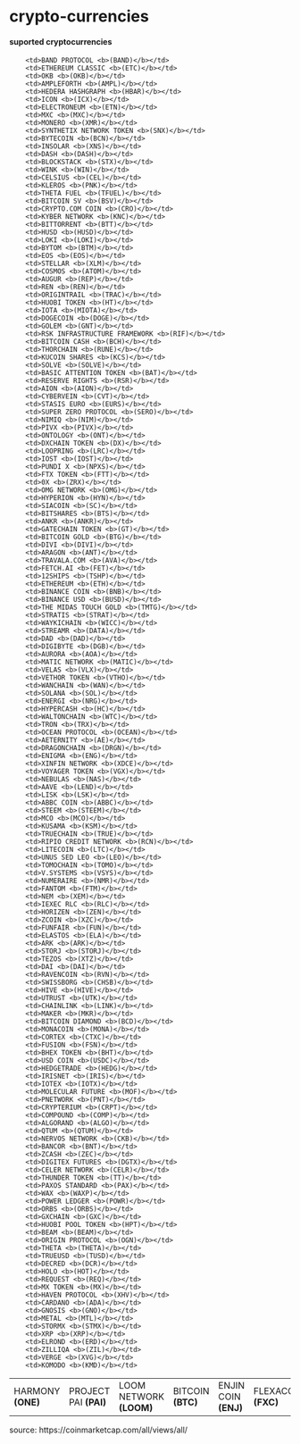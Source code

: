 # crypto-currencies

#### suported cryptocurrencies
<table>
        <td>HARMONY <b>(ONE)</b></td>
        <td>PROJECT PAI <b>(PAI)</b></td>
        <td>LOOM NETWORK <b>(LOOM)</b></td>
        <td>BITCOIN <b>(BTC)</b></td>
        <td>ENJIN COIN <b>(ENJ)</b></td>
        <td>FLEXACOIN <b>(FXC)</b></td>
        <td>KAVA.IO <b>(KAVA)</b></td>
        <td>CHILIZ <b>(CHZ)</b></td>
        <td>WAZIRX <b>(WRX)</b></td>
        <td>ADEX <b>(ADX)</b></td>
        <td>SWIPE <b>(SXP)</b></td>
        <td>QUANT <b>(QNT)</b></td>
        <td>DECENTRALAND <b>(MANA)</b></td>
        <td>SEELE-N <b>(SEELE)</b></td>
        <td>REDDCOIN <b>(RDD)</b></td>
        <td>MAIDSAFECOIN <b>(MAID)</b></td>
        <td>WIREX TOKEN <b>(WXT)</b></td>
        <td>NEO <b>(NEO)</b></td>
        <td>NEXO <b>(NEXO)</b></td>
        <td>ZB TOKEN <b>(ZB)</b></td>
        <td>UNIBRIGHT <b>(UBT)</b></td>
        <td>AELF <b>(ELF)</b></td>
        <td>ARDOR <b>(ARDR)</b></td>
        <td>PAX GOLD <b>(PAXG)</b></td>
        <td>NULS <b>(NULS)</b></td>
        <td>TETHER <b>(USDT)</b></td>
        <td>VECHAIN <b>(VET)</b></td>
        <td>WAVES <b>(WAVES)</b></td>
        <td>NANO <b>(NANO)</b></td>
        <td>SYSCOIN <b>(SYS)</b></td>
        <td>TERRA <b>(LUNA)</b></td>
        <td>STATUS <b>(SNT)</b></td>

        <td>BAND PROTOCOL <b>(BAND)</b></td>
        <td>ETHEREUM CLASSIC <b>(ETC)</b></td>
        <td>OKB <b>(OKB)</b></td>
        <td>AMPLEFORTH <b>(AMPL)</b></td>
        <td>HEDERA HASHGRAPH <b>(HBAR)</b></td>
        <td>ICON <b>(ICX)</b></td>
        <td>ELECTRONEUM <b>(ETN)</b></td>
        <td>MXC <b>(MXC)</b></td>
        <td>MONERO <b>(XMR)</b></td>
        <td>SYNTHETIX NETWORK TOKEN <b>(SNX)</b></td>
        <td>BYTECOIN <b>(BCN)</b></td>
        <td>INSOLAR <b>(XNS)</b></td>
        <td>DASH <b>(DASH)</b></td>
        <td>BLOCKSTACK <b>(STX)</b></td>
        <td>WINK <b>(WIN)</b></td>
        <td>CELSIUS <b>(CEL)</b></td>
        <td>KLEROS <b>(PNK)</b></td>
        <td>THETA FUEL <b>(TFUEL)</b></td>
        <td>BITCOIN SV <b>(BSV)</b></td>
        <td>CRYPTO.COM COIN <b>(CRO)</b></td>
        <td>KYBER NETWORK <b>(KNC)</b></td>
        <td>BITTORRENT <b>(BTT)</b></td>
        <td>HUSD <b>(HUSD)</b></td>
        <td>LOKI <b>(LOKI)</b></td>
        <td>BYTOM <b>(BTM)</b></td>
        <td>EOS <b>(EOS)</b></td>
        <td>STELLAR <b>(XLM)</b></td>
        <td>COSMOS <b>(ATOM)</b></td>
        <td>AUGUR <b>(REP)</b></td>
        <td>REN <b>(REN)</b></td>
        <td>ORIGINTRAIL <b>(TRAC)</b></td>
        <td>HUOBI TOKEN <b>(HT)</b></td>
        <td>IOTA <b>(MIOTA)</b></td>
        <td>DOGECOIN <b>(DOGE)</b></td>
        <td>GOLEM <b>(GNT)</b></td>
        <td>RSK INFRASTRUCTURE FRAMEWORK <b>(RIF)</b></td>
        <td>BITCOIN CASH <b>(BCH)</b></td>
        <td>THORCHAIN <b>(RUNE)</b></td>
        <td>KUCOIN SHARES <b>(KCS)</b></td>
        <td>SOLVE <b>(SOLVE)</b></td>
        <td>BASIC ATTENTION TOKEN <b>(BAT)</b></td>
        <td>RESERVE RIGHTS <b>(RSR)</b></td>
        <td>AION <b>(AION)</b></td>
        <td>CYBERVEIN <b>(CVT)</b></td>
        <td>STASIS EURO <b>(EURS)</b></td>
        <td>SUPER ZERO PROTOCOL <b>(SERO)</b></td>
        <td>NIMIQ <b>(NIM)</b></td>
        <td>PIVX <b>(PIVX)</b></td>
        <td>ONTOLOGY <b>(ONT)</b></td>
        <td>DXCHAIN TOKEN <b>(DX)</b></td>
        <td>LOOPRING <b>(LRC)</b></td>
        <td>IOST <b>(IOST)</b></td>
        <td>PUNDI X <b>(NPXS)</b></td>
        <td>FTX TOKEN <b>(FTT)</b></td>
        <td>0X <b>(ZRX)</b></td>
        <td>OMG NETWORK <b>(OMG)</b></td>
        <td>HYPERION <b>(HYN)</b></td>
        <td>SIACOIN <b>(SC)</b></td>
        <td>BITSHARES <b>(BTS)</b></td>
        <td>ANKR <b>(ANKR)</b></td>
        <td>GATECHAIN TOKEN <b>(GT)</b></td>
        <td>BITCOIN GOLD <b>(BTG)</b></td>
        <td>DIVI <b>(DIVI)</b></td>
        <td>ARAGON <b>(ANT)</b></td>
        <td>TRAVALA.COM <b>(AVA)</b></td>
        <td>FETCH.AI <b>(FET)</b></td>
        <td>12SHIPS <b>(TSHP)</b></td>
        <td>ETHEREUM <b>(ETH)</b></td>
        <td>BINANCE COIN <b>(BNB)</b></td>
        <td>BINANCE USD <b>(BUSD)</b></td>
        <td>THE MIDAS TOUCH GOLD <b>(TMTG)</b></td>
        <td>STRATIS <b>(STRAT)</b></td>
        <td>WAYKICHAIN <b>(WICC)</b></td>
        <td>STREAMR <b>(DATA)</b></td>
        <td>DAD <b>(DAD)</b></td>
        <td>DIGIBYTE <b>(DGB)</b></td>
        <td>AURORA <b>(AOA)</b></td>
        <td>MATIC NETWORK <b>(MATIC)</b></td>
        <td>VELAS <b>(VLX)</b></td>
        <td>VETHOR TOKEN <b>(VTHO)</b></td>
        <td>WANCHAIN <b>(WAN)</b></td>
        <td>SOLANA <b>(SOL)</b></td>
        <td>ENERGI <b>(NRG)</b></td>
        <td>HYPERCASH <b>(HC)</b></td>
        <td>WALTONCHAIN <b>(WTC)</b></td>
        <td>TRON <b>(TRX)</b></td>
        <td>OCEAN PROTOCOL <b>(OCEAN)</b></td>
        <td>AETERNITY <b>(AE)</b></td>
        <td>DRAGONCHAIN <b>(DRGN)</b></td>
        <td>ENIGMA <b>(ENG)</b></td>
        <td>XINFIN NETWORK <b>(XDCE)</b></td>
        <td>VOYAGER TOKEN <b>(VGX)</b></td>
        <td>NEBULAS <b>(NAS)</b></td>
        <td>AAVE <b>(LEND)</b></td>
        <td>LISK <b>(LSK)</b></td>
        <td>ABBC COIN <b>(ABBC)</b></td>
        <td>STEEM <b>(STEEM)</b></td>
        <td>MCO <b>(MCO)</b></td>
        <td>KUSAMA <b>(KSM)</b></td>
        <td>TRUECHAIN <b>(TRUE)</b></td>
        <td>RIPIO CREDIT NETWORK <b>(RCN)</b></td>
        <td>LITECOIN <b>(LTC)</b></td>
        <td>UNUS SED LEO <b>(LEO)</b></td>
        <td>TOMOCHAIN <b>(TOMO)</b></td>
        <td>V.SYSTEMS <b>(VSYS)</b></td>
        <td>NUMERAIRE <b>(NMR)</b></td>
        <td>FANTOM <b>(FTM)</b></td>
        <td>NEM <b>(XEM)</b></td>
        <td>IEXEC RLC <b>(RLC)</b></td>
        <td>HORIZEN <b>(ZEN)</b></td>
        <td>ZCOIN <b>(XZC)</b></td>
        <td>FUNFAIR <b>(FUN)</b></td>
        <td>ELASTOS <b>(ELA)</b></td>
        <td>ARK <b>(ARK)</b></td>
        <td>STORJ <b>(STORJ)</b></td>
        <td>TEZOS <b>(XTZ)</b></td>
        <td>DAI <b>(DAI)</b></td>
        <td>RAVENCOIN <b>(RVN)</b></td>
        <td>SWISSBORG <b>(CHSB)</b></td>
        <td>HIVE <b>(HIVE)</b></td>
        <td>UTRUST <b>(UTK)</b></td>
        <td>CHAINLINK <b>(LINK)</b></td>
        <td>MAKER <b>(MKR)</b></td>
        <td>BITCOIN DIAMOND <b>(BCD)</b></td>
        <td>MONACOIN <b>(MONA)</b></td>
        <td>CORTEX <b>(CTXC)</b></td>
        <td>FUSION <b>(FSN)</b></td>
        <td>BHEX TOKEN <b>(BHT)</b></td>
        <td>USD COIN <b>(USDC)</b></td>
        <td>HEDGETRADE <b>(HEDG)</b></td>
        <td>IRISNET <b>(IRIS)</b></td>
        <td>IOTEX <b>(IOTX)</b></td>
        <td>MOLECULAR FUTURE <b>(MOF)</b></td>
        <td>PNETWORK <b>(PNT)</b></td>
        <td>CRYPTERIUM <b>(CRPT)</b></td>
        <td>COMPOUND <b>(COMP)</b></td>
        <td>ALGORAND <b>(ALGO)</b></td>
        <td>QTUM <b>(QTUM)</b></td>
        <td>NERVOS NETWORK <b>(CKB)</b></td>
        <td>BANCOR <b>(BNT)</b></td>
        <td>ZCASH <b>(ZEC)</b></td>
        <td>DIGITEX FUTURES <b>(DGTX)</b></td>
        <td>CELER NETWORK <b>(CELR)</b></td>
        <td>THUNDER TOKEN <b>(TT)</b></td>
        <td>PAXOS STANDARD <b>(PAX)</b></td>
        <td>WAX <b>(WAXP)</b></td>
        <td>POWER LEDGER <b>(POWR)</b></td>
        <td>ORBS <b>(ORBS)</b></td>
        <td>GXCHAIN <b>(GXC)</b></td>
        <td>HUOBI POOL TOKEN <b>(HPT)</b></td>
        <td>BEAM <b>(BEAM)</b></td>
        <td>ORIGIN PROTOCOL <b>(OGN)</b></td>
        <td>THETA <b>(THETA)</b></td>
        <td>TRUEUSD <b>(TUSD)</b></td>
        <td>DECRED <b>(DCR)</b></td>
        <td>HOLO <b>(HOT)</b></td>
        <td>REQUEST <b>(REQ)</b></td>
        <td>MX TOKEN <b>(MX)</b></td>
        <td>HAVEN PROTOCOL <b>(XHV)</b></td>
        <td>CARDANO <b>(ADA)</b></td>
        <td>GNOSIS <b>(GNO)</b></td>
        <td>METAL <b>(MTL)</b></td>
        <td>STORMX <b>(STMX)</b></td>
        <td>XRP <b>(XRP)</b></td>
        <td>ELROND <b>(ERD)</b></td>
        <td>ZILLIQA <b>(ZIL)</b></td>
        <td>VERGE <b>(XVG)</b></td>
        <td>KOMODO <b>(KMD)</b></td>
</table>
source: https://coinmarketcap.com/all/views/all/
